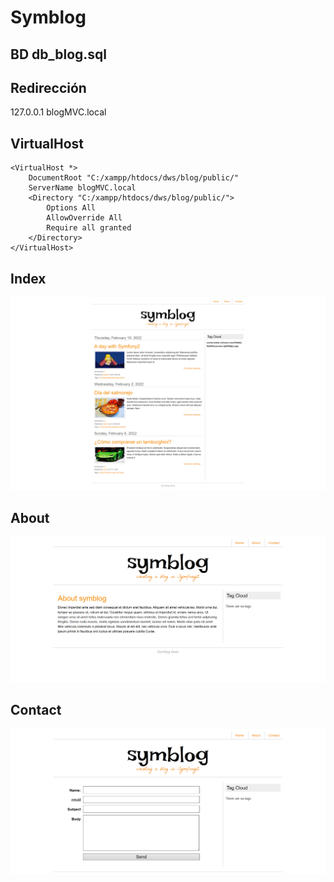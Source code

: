 # Symblog

## BD db_blog.sql

## Redirección 
127.0.0.1 blogMVC.local

## VirtualHost
    <VirtualHost *>
        DocumentRoot "C:/xampp/htdocs/dws/blog/public/"
        ServerName blogMVC.local 
        <Directory "C:/xampp/htdocs/dws/blog/public/">
            Options All 
            AllowOverride All
            Require all granted
        </Directory>
    </VirtualHost>

## Index
![Image index page](img-git/index.png)

## About
![Image about page](img-git/about.png)

## Contact
![Image contact page](img-git/contact.png)